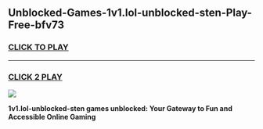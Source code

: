 
## Unblocked-Games-1v1.lol-unblocked-sten-Play-Free-bfv73
<h3>
<a href="https://premium76.site?title=1v1.lol-unblocked-sten&ref=23A">CLICK TO PLAY</a></h3>
<hr>

<h3>
<a href="https://premium76.site?title=1v1.lol-unblocked-sten&ref=23A">CLICK 2 PLAY</a>
  
</h3>

<a href="https://premium76.site?title=1v1.lol-unblocked-sten&ref=23A"><img src="https://clearcache.store/games.png"></a>


**1v1.lol-unblocked-sten games unblocked: Your Gateway to Fun and Accessible Online Gaming**

